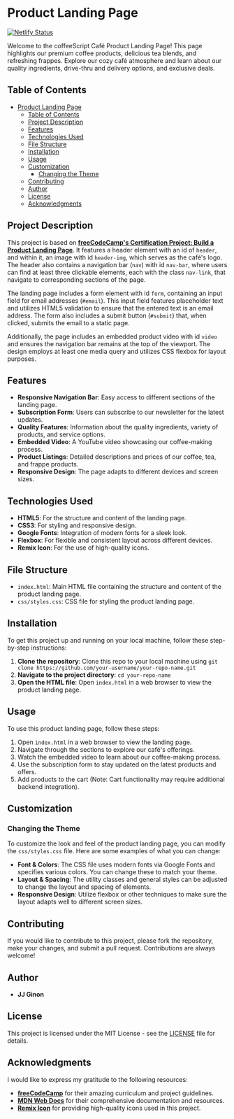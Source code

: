 # Product Landing Page

[![Netlify Status](https://api.netlify.com/api/v1/badges/42b384df-a0ff-4fe6-8edf-1175a9049ff8/deploy-status)](https://app.netlify.com/sites/coffeescript-cafe-plp/deploys)

Welcome to the coffeeScript Café Product Landing Page! This page highlights our premium coffee products, delicious tea blends, and refreshing frappes. Explore our cozy café atmosphere and learn about our quality ingredients, drive-thru and delivery options, and exclusive deals.

## Table of Contents

- [Product Landing Page](#product-landing-page)
  - [Table of Contents](#table-of-contents)
  - [Project Description](#project-description)
  - [Features](#features)
  - [Technologies Used](#technologies-used)
  - [File Structure](#file-structure)
  - [Installation](#installation)
  - [Usage](#usage)
  - [Customization](#customization)
    - [Changing the Theme](#changing-the-theme)
  - [Contributing](#contributing)
  - [Author](#author)
  - [License](#license)
  - [Acknowledgments](#acknowledgments)

## Project Description

This project is based on **[freeCodeCamp's Certification Project: Build a Product Landing Page](https://www.freecodecamp.org/learn/2022/responsive-web-design/build-a-product-landing-page-project/build-a-product-landing-page)**. It features a header element with an id of `header`, and within it, an image with id `header-img`, which serves as the café's logo. The header also contains a navigation bar (`nav`) with id `nav-bar`, where users can find at least three clickable elements, each with the class `nav-link`, that navigate to corresponding sections of the page.

The landing page includes a form element with id `form`, containing an input field for email addresses (`#email`). This input field features placeholder text and utilizes HTML5 validation to ensure that the entered text is an email address. The form also includes a submit button (`#submit`) that, when clicked, submits the email to a static page.

Additionally, the page includes an embedded product video with id `video` and ensures the navigation bar remains at the top of the viewport. The design employs at least one media query and utilizes CSS flexbox for layout purposes.

## Features

- **Responsive Navigation Bar**: Easy access to different sections of the landing page.
- **Subscription Form**: Users can subscribe to our newsletter for the latest updates.
- **Quality Features**: Information about the quality ingredients, variety of products, and service options.
- **Embedded Video**: A YouTube video showcasing our coffee-making process.
- **Product Listings**: Detailed descriptions and prices of our coffee, tea, and frappe products.
- **Responsive Design**: The page adapts to different devices and screen sizes.

## Technologies Used

- **HTML5**: For the structure and content of the landing page.
- **CSS3**: For styling and responsive design.
- **Google Fonts**: Integration of modern fonts for a sleek look.
- **Flexbox**: For flexible and consistent layout across different devices.
- **Remix Icon**: For the use of high-quality icons.

## File Structure

- `index.html`: Main HTML file containing the structure and content of the product landing page.
- `css/styles.css`: CSS file for styling the product landing page.

## Installation

To get this project up and running on your local machine, follow these step-by-step instructions:

1. **Clone the repository**: Clone this repo to your local machine using `git clone https://github.com/your-username/your-repo-name.git`
2. **Navigate to the project directory**: `cd your-repo-name`
3. **Open the HTML file**: Open `index.html` in a web browser to view the product landing page.

## Usage

To use this product landing page, follow these steps:

1. Open `index.html` in a web browser to view the landing page.
2. Navigate through the sections to explore our café's offerings.
3. Watch the embedded video to learn about our coffee-making process.
4. Use the subscription form to stay updated on the latest products and offers.
5. Add products to the cart (Note: Cart functionality may require additional backend integration).

## Customization

### Changing the Theme

To customize the look and feel of the product landing page, you can modify the `css/styles.css` file. Here are some examples of what you can change:

- **Font & Colors**: The CSS file uses modern fonts via Google Fonts and specifies various colors. You can change these to match your theme.
- **Layout & Spacing**: The utility classes and general styles can be adjusted to change the layout and spacing of elements.
- **Responsive Design**: Utilize flexbox or other techniques to make sure the layout adapts well to different screen sizes.

## Contributing

If you would like to contribute to this project, please fork the repository, make your changes, and submit a pull request. Contributions are always welcome!

## Author

- **JJ Ginon**

## License

This project is licensed under the MIT License - see the [LICENSE](LICENSE) file for details.

## Acknowledgments

I would like to express my gratitude to the following resources:

- **[freeCodeCamp](https://www.freecodecamp.org)** for their amazing curriculum and project guidelines.
- **[MDN Web Docs](https://developer.mozilla.org/en-US/)** for their comprehensive documentation and resources.
- **[Remix Icon](https://remixicon.com/)** for providing high-quality icons used in this project.

